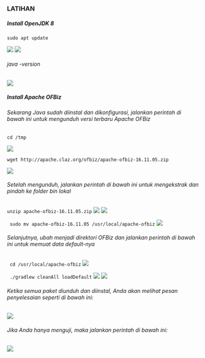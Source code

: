 ### LATIHAN
##### Install OpenJDK 8
``` sudo apt update ```

![](https://github.com/Tyassasmita/tekn-cloud-computing/blob/master/minggu-05/Screenshot_1.png)
![](https://github.com/Tyassasmita/tekn-cloud-computing/blob/master/minggu-05/Screenshot_2.png)
###### java -version
![](https://github.com/Tyassasmita/tekn-cloud-computing/blob/master/minggu-05/Screenshot_3.png)
##### Install Apache OFBiz
###### Sekarang Java sudah diinstal dan dikonfigurasi, jalankan perintah di bawah ini untuk mengunduh versi terbaru Apache OFBiz
``` cd /tmp ```

![](https://github.com/Tyassasmita/tekn-cloud-computing/blob/master/minggu-05/Screenshot_4.png)

``` wget http://apache.claz.org/ofbiz/apache-ofbiz-16.11.05.zip ```

![](https://github.com/Tyassasmita/tekn-cloud-computing/blob/master/minggu-05/Screenshot_5.png)
###### Setelah mengunduh, jalankan perintah di bawah ini untuk mengekstrak dan pindah ke folder bin lokal
``` unzip apache-ofbiz-16.11.05.zip ```
![](https://github.com/Tyassasmita/tekn-cloud-computing/blob/master/minggu-05/Screenshot_6.png)
![](https://github.com/Tyassasmita/tekn-cloud-computing/blob/master/minggu-05/Screenshot_7.png)

``` sudo mv apache-ofbiz-16.11.05 /usr/local/apache-ofbiz```
![](https://github.com/Tyassasmita/tekn-cloud-computing/blob/master/minggu-05/Screenshot_9.png)
###### Selanjutnya, ubah menjadi direktori OFBiz dan jalankan perintah di bawah ini untuk memuat data default-nya 
``` cd /usr/local/apache-ofbiz```
![](https://github.com/Tyassasmita/tekn-cloud-computing/blob/master/minggu-05/Screenshot_10.png)

``` ./gradlew cleanAll loadDefault```
![](https://github.com/Tyassasmita/tekn-cloud-computing/blob/master/minggu-05/Screenshot_11.png)
![](https://github.com/Tyassasmita/tekn-cloud-computing/blob/master/minggu-05/Screenshot_12.png)
###### Ketika semua paket diunduh dan diinstal, Anda akan melihat pesan penyelesaian seperti di bawah ini:
![](https://github.com/Tyassasmita/tekn-cloud-computing/blob/master/minggu-05/Screenshot_13.png)
###### Jika Anda hanya menguji, maka jalankan perintah di bawah ini:
![](https://github.com/Tyassasmita/tekn-cloud-computing/blob/master/minggu-05/Screenshot_14.png)